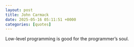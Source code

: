 ```yaml
---
layout: post
title: John Carmack
date: 2025-05-16 05:11:51 +0000
categories: [quotes]
---
```


Low-level programming is good for the programmer’s soul.  

